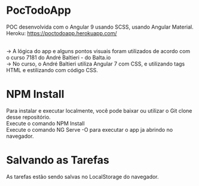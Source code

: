 # PocTodoApp

POC desenvolvida com o Angular 9 usando SCSS, usando Angular Material.
<br />
Heroku: https://poctodoapp.herokuapp.com/

<br />
-> A lógica do app e alguns pontos visuais foram utilizados de acordo com o curso 7181 do André Baltieri - do Balta.io
<br />
-> No curso, o André Baltieri utiliza Angular 7 com CSS, e utilizando tags HTML e estilizando com código CSS.

# NPM Install

Para instalar e executar localmente, você pode baixar ou utilizar o Git clone desse repositório.
<br />
Execute o comando NPM Install
<br />
Execute o comando NG Serve -O para executar o app ja abrindo no navegador.

# Salvando as Tarefas

As tarefas estão sendo salvas no LocalStorage do navegador.
